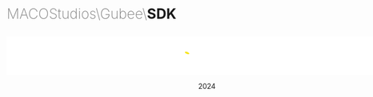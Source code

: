 <div style="width:800px;margin:0 auto" align="center">
<p align="left" style="font-weight:200;font-size: 2em;"><span style="color:grey">MACOStudios\Gubee\</span><strong>SDK</strong></p>   


<img src="./.github/assets/img/gubee.png" width="800px" style="margin:0 auto" align="center">
<p align="center">2024</p>
</div>